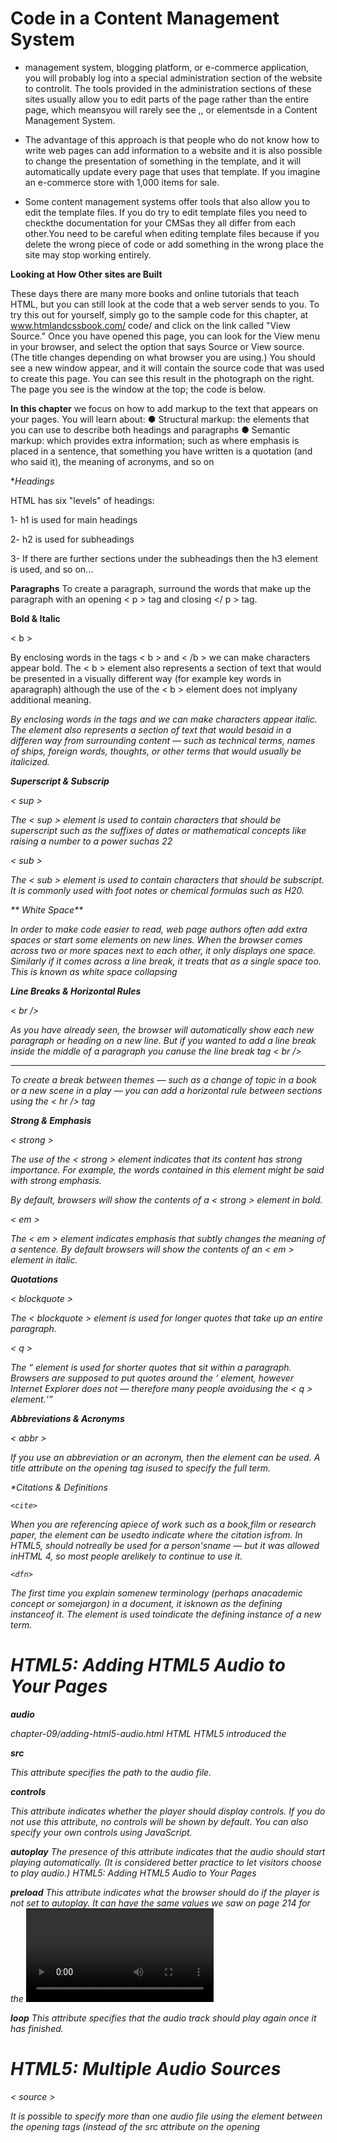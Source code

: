 # Code in a Content Management System
- management system, blogging platform, or e-commerce application, you will probably log into a special administration section of the website to controlit.
The tools provided in the administration sections of these sites usually allow you to edit parts of the page rather than the entire page, which meansyou will rarely see
the <html>,<head>, or <body> elementsde in a Content Management System.
  
- The advantage of this approach is that people who do not know how to write web pages can add information to a website and it is also possible to change
the presentation of something in the template, and it will automatically update every page that uses that template. If you imagine an e-commerce store with 1,000 items for sale.
  
 - Some content management systems offer tools that also allow you to edit the template files. If you do try to edit template files you need to checkthe documentation
 for your CMSas they all differ from each other.You need to be careful when editing template files because if you delete the wrong piece of code or add something in the
wrong place the site may stop working entirely.
  
  
  
 **Looking at How Other sites are Built**
  
These days there are many more books and online tutorials that teach HTML, but you can still look at the code that a web server sends to you. To try this
out for yourself, simply go to the sample code for this chapter, at www.htmlandcssbook.com/ code/ and click on the link called "View Source."
Once you have opened this page, you can look for the View menu in your browser, and select the option that says Source or View source. (The title changes
depending on what browser you are using.)
You should see a new window appear, and it will contain the source code that was used to create this page.
You can see this result in the photograph on the right. The page you see is the window at the top; the code is below.
  
  
**In this chapter** we focus on how to add markup to the text that
appears on your pages. You will learn about:
● Structural markup: the elements that you can use to
describe both headings and paragraphs
● Semantic markup: which provides extra information; such
as where emphasis is placed in a sentence, that something
you have written is a quotation (and who said it), the
meaning of acronyms, and so on
  
  
  **Headings*
  
HTML has six "levels" of
headings:
  
1- h1 is used for main headings
  
2- h2 is used for subheadings
  
3- If there are further sections
under the subheadings then the
h3 element is used, and so
on...
  
  
  **Paragraphs**
  To create a paragraph, surround the words that make up the paragraph with an opening < p > tag and closing </ p > tag.
  
  
  
  **Bold & Italic**
  
  < b > 
    
 By enclosing words in the tags < b > and < /b > we can make characters appear bold.
The < b > element also represents a section of text that would be presented in a visually different way (for example key words in aparagraph) although the use of
the < b > element does not implyany additional meaning.
    
    
  <i>
    
By enclosing words in the tags <i> and </i> we can make characters appear italic. The <i> element also represents a section of text that would besaid in a 
differen way from surrounding content — such as technical terms, names of ships, foreign words, thoughts, or other terms that would usually be italicized.

  
  
  **Superscript & Subscrip**
  
  < sup >
    
The < sup > element is used to contain characters that should be superscript such as the suffixes of dates or mathematical concepts like raising a number to a
power suchas 22

    
< sub >
  
The < sub > element is used to contain characters that should be subscript. It is commonly used with foot notes or chemical formulas such as H20.
  
  
 ** White Space**
  
  In order to make code easier to   read, web page authors often add extra spaces or start some elements on new lines.
When the browser comes across two or more spaces next to each other, it only displays one space.
Similarly if it comes across a line break, it treats that as a single space too. This is known as white space collapsing
  
  
  **Line Breaks & Horizontal Rules**
  
< br />
  
As you have already seen, the browser will automatically show each new paragraph or heading on a new line. But if you wanted to add a line break inside the
middle of a paragraph you canuse the line break tag < br />
  
  
  
  
   <hr />
  
To create a break between themes — such as a change of topic in a book or a new scene in a play — you can add a horizontal rule between sections
using the < hr /> tag
  
  
  
  
  **Strong & Emphasis**
  
  <  strong  >
    
The use of the < strong > element indicates that its content has strong importance.
For example, the words contained in this element might be said with strong emphasis.
    
By default, browsers will show the contents of a < strong > element in bold.
    
    
    
  < em >
      
The < em > element indicates emphasis that subtly changes the meaning of a sentence.
By default browsers will show the contents of an  < em > element in italic.

  
    
  **Quotations**
      
  < blockquote >
    
The < blockquote  > element is used for longer quotes that take up an entire paragraph. 
    
   
< q >
  
The <q> element is used for shorter quotes that sit within a paragraph. Browsers are supposed to put quotes around the <q> element, however Internet Explorer does not —
therefore many people avoidusing the < q > element.
  
  
 **Abbreviations & Acronyms**
  
  < abbr  > 
    
If you use an abbreviation or an acronym, then the <abbr> element can be used. A title attribute on the opening tag isused to specify the full term.


    
 **Citations & Definitions*
    
    <cite>
      
When you are referencing apiece of work such as a book,film or research paper, the<cite> element can be usedto indicate where the citation isfrom.
In HTML5, <cite> should notreally be used for a person'sname — but it was allowed inHTML 4, so most people arelikely to continue to use it.
    
    <dfn>
The first time you explain somenew terminology (perhaps anacademic concept or somejargon) in a document, it isknown as the defining instanceof it.
The <dfn> element is used toindicate the defining instance of a new term.
    
      
      
      
  # HTML5: Adding HTML5 Audio to Your Pages
 **audio**
      
chapter-09/adding-html5-audio.html HTML HTML5 introduced the <audio> element to include audio files in your pages. As with HTML5
video, browsers expect different formats for the audio. The <audio> element has a number of attributes which allow you to control audio playback: 
        
**src**
      
This attribute specifies the path
to the audio file.
        
**controls**
      
This attribute indicates whether the player should display controls. If you do not use this attribute, no controls will be shown by default. You can also
specify your own controls using JavaScript.
        
**autoplay**
The presence of this attribute indicates that the audio should start playing automatically. (It is considered better practice to let visitors choose to play audio.)
HTML5: Adding HTML5 Audio to Your Pages
      
      
**preload**
This attribute indicates what the browser should do if the player is not set to autoplay. It can have the same values we saw on page 214 for the <video> element.
      
      
**loop**
This attribute specifies that the audio track should play again once it has finished.
      
      
# HTML5: Multiple Audio Sources
< source >
      
It is possible to specify more than one audio file using the <source> element between the opening <audio> and closing </audio> tags (instead of the src attribute 
on the opening <audio> tag).
      

